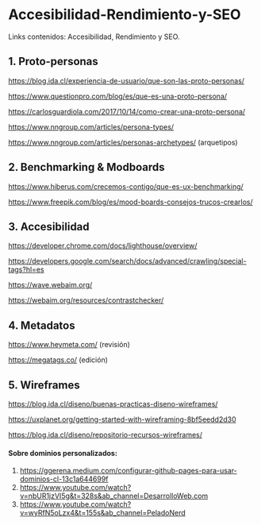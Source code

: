 # Accesibilidad-Rendimiento-y-SEO
Links contenidos: Accesibilidad, Rendimiento y SEO.

## 1. Proto-personas

<https://blog.ida.cl/experiencia-de-usuario/que-son-las-proto-personas/>

<https://www.questionpro.com/blog/es/que-es-una-proto-persona/>

<https://carlosguardiola.com/2017/10/14/como-crear-una-proto-persona/>

<https://www.nngroup.com/articles/persona-types/>

<https://www.nngroup.com/articles/personas-archetypes/> (arquetipos)

## 2. Benchmarking & Modboards

<https://www.hiberus.com/crecemos-contigo/que-es-ux-benchmarking/>

<https://www.freepik.com/blog/es/mood-boards-consejos-trucos-crearlos/>

## 3. Accesibilidad

<https://developer.chrome.com/docs/lighthouse/overview/>

<https://developers.google.com/search/docs/advanced/crawling/special-tags?hl=es>

<https://wave.webaim.org/>

<https://webaim.org/resources/contrastchecker/>

## 4. Metadatos

<https://www.heymeta.com/> (revisión)

<https://megatags.co/> (edición)

## 5. Wireframes

<https://blog.ida.cl/diseno/buenas-practicas-diseno-wireframes/>

<https://uxplanet.org/getting-started-with-wireframing-8bf5eedd2d30>

<https://blog.ida.cl/diseno/repositorio-recursos-wireframes/>

#### Sobre dominios personalizados:

1. <https://ggerena.medium.com/configurar-github-pages-para-usar-dominios-cl-13c1a644699f>
2. <https://www.youtube.com/watch?v=nbUR1jzVI5g&t=328s&ab_channel=DesarrolloWeb.com>
3. <https://www.youtube.com/watch?v=wyRfN5oLzx4&t=155s&ab_channel=PeladoNerd>
